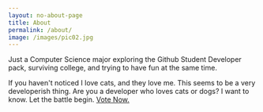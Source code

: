 ```yaml
---
layout: no-about-page
title: About
permalink: /about/
image: /images/pic02.jpg
---
```


Just a Computer Science major exploring the Github Student Developer pack, surviving college, and trying to have fun at the same time.

If you haven't noticed I love cats, and they love me. This seems to be a very developerish thing. Are you a developer who loves cats or dogs? I want to know. Let the battle begin. <a href="http://goo.gl/Igihms" target="_blank">Vote Now.</a>
